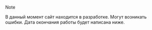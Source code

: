 > [!NOTE]
> В данный момент сайт находится в разработке. Могут возникать ошибки. Дата окончания работы будет написана ниже. 
